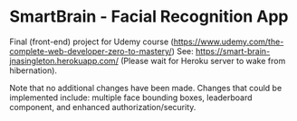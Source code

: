 # SmartBrain - Facial Recognition App
Final (front-end) project for Udemy course (https://www.udemy.com/the-complete-web-developer-zero-to-mastery/)
See: https://smart-brain-jnasingleton.herokuapp.com/ 
(Please wait for Heroku server to wake from hibernation).

Note that no additional changes have been made.
Changes that could be implemented include: multiple face bounding boxes, leaderboard component, and enhanced authorization/security.
